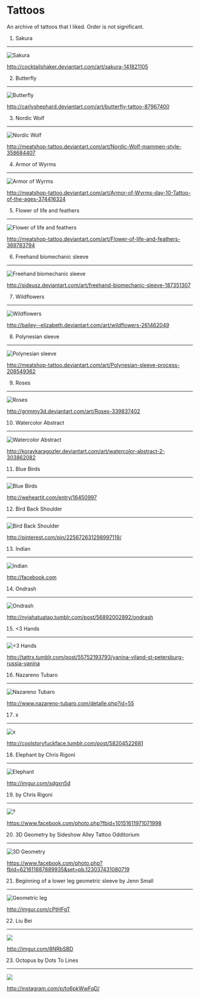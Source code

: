 Tattoos
=======

An archive of tattoos that I liked.
Order is not significant.


1. Sakura
---------

![Sakura](t/1.jpg)

<http://cocktailshaker.deviantart.com/art/sakura-141821105>


2. Butterfly
------------

![Butterfly](t/2.jpg)

<http://carlyshephard.deviantart.com/art/butterfly-tattoo-87967400>


3. Nordic Wolf
--------------

![Nordic Wolf](t/3.jpg)

<http://meatshop-tattoo.deviantart.com/art/Nordic-Wolf-mammen-style-358684407>


4. Armor of Wyrms
-----------------

![Armor of Wyrms](t/4.jpg)

<http://meatshop-tattoo.deviantart.com/art/Armor-of-Wyrms-day-10-Tattoo-of-the-ages-374416324>


5. Flower of life and feathers
------------------------------

![Flower of life and feathers](t/5.jpg)

<http://meatshop-tattoo.deviantart.com/art/Flower-of-life-and-feathers-369783794>


6. Freehand biomechanic sleeve
------------------------------

![Freehand biomechanic sleeve](t/6.jpg)

<http://sideusz.deviantart.com/art/freehand-biomechanic-sleeve-187351307>


7. Wildflowers
--------------

![Wildflowers](t/7.jpg)

<http://bailey--elizabeth.deviantart.com/art/wildflowers-261462049>


8. Polynesian sleeve
--------------------

![Polynesian sleeve](t/8.jpg)

<http://meatshop-tattoo.deviantart.com/art/Polynesian-sleeve-process-208549362>


9. Roses
--------

![Roses](t/9.jpg)

<http://grimmy3d.deviantart.com/art/Roses-339837402>


10. Watercolor Abstract
-----------------------

![Watercolor Abstract](t/10.jpg)

<http://koraykaragozler.deviantart.com/art/watercolor-abstract-2-303862082>


11. Blue Birds
--------------

![Blue Birds](t/11.jpg)

<http://weheartit.com/entry/16450997>


12. Bird Back Shoulder
----------------------

![Bird Back Shoulder](t/12.jpg)

<http://pinterest.com/pin/225672631298997119/>


13. Indian
----------

![Indian](t/13.jpg)

<http://facebook.com>


14. Ondrash
-----------

![Ondrash](t/14.jpg)

<http://nyjahatuatao.tumblr.com/post/56892002892/ondrash>


15. &lt;3 Hands
---------------

![&lt;3 Hands](t/15.jpg)

<http://tattrx.tumblr.com/post/55752193793/yanina-viland-st-petersburg-russia-yanina>


16. Nazareno Tubaro
-------------------

![Nazareno Tubaro](t/16.jpg)

<http://www.nazareno-tubaro.com/detalle.php?id=55>


17. x
-----

![x](t/17.jpg)

<http://coolstoryfuckface.tumblr.com/post/58204522681>


18. Elephant by Chris Rigoni
----------------------------

![Elephant](t/18.jpg)

<http://imgur.com/sdgxn5d>


19. by Chris Rigoni
-------------------

![?](t/19.jpg)

<https://www.facebook.com/photo.php?fbid=10151611971071998>


20. 3D Geometry by Sideshow Alley Tattoo Odditorium
---------------------------------------------------

![3D Geometry](t/20.jpg)

<https://www.facebook.com/photo.php?fbid=621611887889935&set=pb.123037431080719>


21. Beginning of a lower leg geometric sleeve by Jenn Small
-----------------------------------------------------------

![Geometric leg](t/21.jpg)

<http://imgur.com/cPtHFgT>


22. Liu Bei
-----------

![](t/22.jpg)

<http://imgur.com/8NRbSBD>


23. Octopus by Dots To Lines
----------------------------

![](t/23.jpg)

<http://instagram.com/p/to6pkWwFqD/>
